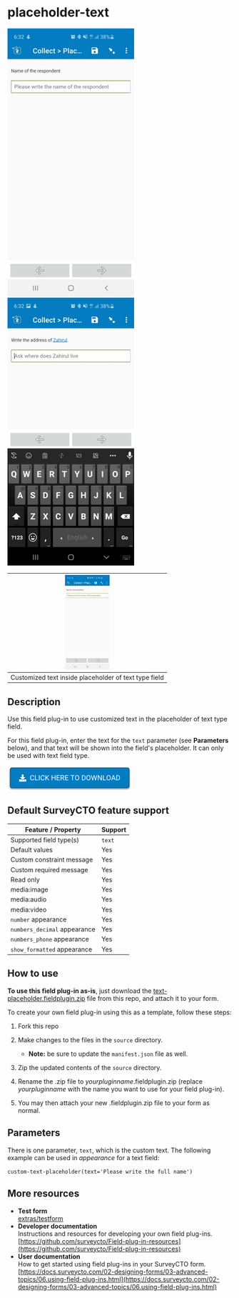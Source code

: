 # placeholder-text

![Download now](extras/preview-images/Placeholder-text.jpg)  ![Download now](extras/preview-images/Placeholder-text-dynamic.jpg) 



|<img src="extras/preview-images/Placeholder-text.jpg" width="100px">|
|:---:|
|Customized text inside placeholder of text type field|

## Description

Use this field plug-in to use customized text in the placeholder of text type field.

For this field plug-in, enter the text for the `text` parameter (see **Parameters** below), and that text will be shown into the field's placeholder. It can only be used with text field type.


[![Download now](extras/preview-images/download-button.png)](https://github.com/ARCED-Foundation/text-placeholder/raw/master/text-placeholder.fieldplugin.zip)

## Default SurveyCTO feature support

| Feature / Property | Support |
| --- | --- |
| Supported field type(s) | `text`|
| Default values | Yes |
| Custom constraint message | Yes |
| Custom required message | Yes |
| Read only | Yes |
| media:image | Yes |
| media:audio | Yes |
| media:video | Yes |
| `number` appearance | Yes |
| `numbers_decimal` appearance | Yes |
| `numbers_phone` appearance | Yes |
| `show_formatted` appearance | Yes |

## How to use

**To use this field plug-in as-is**, just download the [text-placeholder.fieldplugin.zip](text-placeholder.fieldplugin.zip) file from this repo, and attach it to your form.

To create your own field plug-in using this as a template, follow these steps:

1. Fork this repo
1. Make changes to the files in the `source` directory.

    * **Note:** be sure to update the `manifest.json` file as well.

1. Zip the updated contents of the `source` directory.
1. Rename the .zip file to *yourpluginname*.fieldplugin.zip (replace *yourpluginname* with the name you want to use for your field plug-in).
1. You may then attach your new .fieldplugin.zip file to your form as normal.

## Parameters

There is one parameter, `text`, which is the custom text. The following example can be used in *appearance* for a text field:

    custom-text-placeholder(text='Please write the full name')

## More resources

* **Test form**  
[extras/testform](extras/testform)
* **Developer documentation**  
Instructions and resources for developing your own field plug-ins.  
[https://github.com/surveycto/Field-plug-in-resources](https://github.com/surveycto/Field-plug-in-resources)
* **User documentation**  
How to get started using field plug-ins in your SurveyCTO form.  
[https://docs.surveycto.com/02-designing-forms/03-advanced-topics/06.using-field-plug-ins.html](https://docs.surveycto.com/02-designing-forms/03-advanced-topics/06.using-field-plug-ins.html)